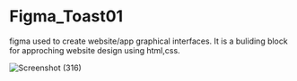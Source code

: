 # Figma_Toast01
figma used to create website/app graphical interfaces. It is a buliding block for approching website design using html,css.

![Screenshot (316)](https://user-images.githubusercontent.com/74767290/140303463-be024322-6aa2-41b2-b4f9-67865925e6f7.png)
